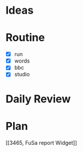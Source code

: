 # Ideas
# Routine
- [x] run
- [x] words
- [x] bbc
- [x] studio
# Daily Review

# Plan
[[3465, FuSa report Widget]]